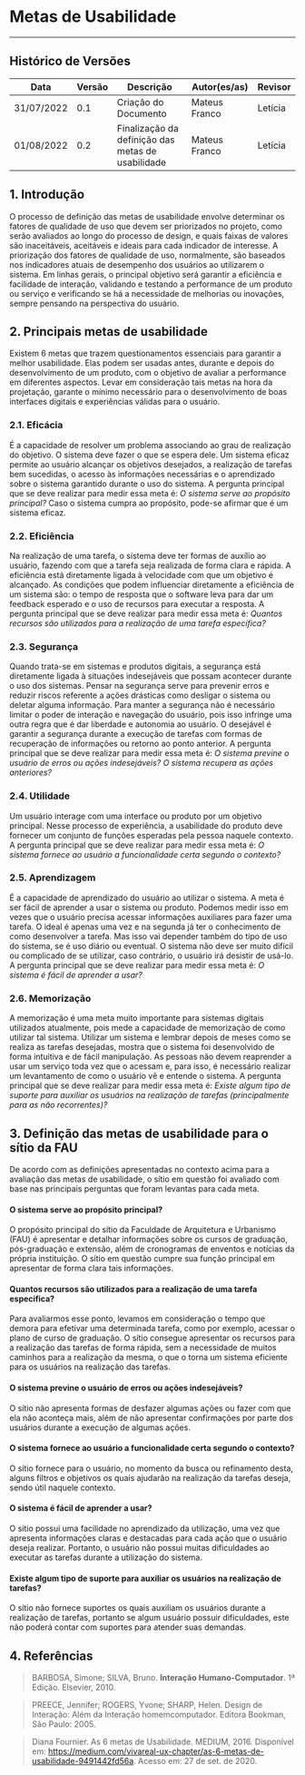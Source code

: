 # Metas de Usabilidade
***

## Histórico de Versões

**Data** | **Versão** | **Descrição** | **Autor(es/as)** | **Revisor**|
--- | --- | --- | --- | --- |
31/07/2022 | 0.1 | Criação do Documento | Mateus Franco | Letícia |
01/08/2022 | 0.2 | Finalização da definição das metas de usabilidade | Mateus Franco | Letícia |

## 1. Introdução
O processo de definição das metas de usabilidade envolve determinar os fatores de qualidade de uso que devem ser priorizados no projeto, como serão avaliados ao longo do processo de design, e quais faixas de valores são inaceitáveis, aceitáveis e ideais para cada indicador de interesse. A priorização dos fatores de qualidade de uso, normalmente, são baseados nos indicadores atuais de desempenho dos usuários ao utilizarem o sistema. Em linhas gerais, o principal objetivo será garantir a eficiência e facilidade de interação, validando e testando a performance de um produto ou serviço e verificando se há a necessidade de melhorias ou inovações, sempre pensando na perspectiva do usuário.

## 2. Principais metas de usabilidade
Existem 6 metas que trazem questionamentos essenciais para garantir a melhor usabilidade. Elas podem ser usadas antes, durante e depois do desenvolvimento de um produto, com o objetivo de avaliar a performance em diferentes aspectos. Levar em consideração tais metas na hora da projetação, garante o mínimo necessário para o desenvolvimento de boas interfaces digitais e experiências válidas para o usuário.

### 2.1. Eficácia
É a capacidade de resolver um problema associando ao grau de realização do objetivo. O sistema deve fazer o que se espera dele. 
Um sistema eficaz permite ao usuário alcançar os objetivos desejados, a realização de tarefas bem sucedidas, o acesso às informações necessárias e o aprendizado sobre o sistema garantido durante o uso do sistema. A pergunta principal que se deve realizar para medir essa meta é: _O sistema serve ao propósito principal?_ Caso o sistema cumpra ao propósito, pode-se afirmar que é um sistema eficaz.

### 2.2. Eficiência
Na realização de uma tarefa, o sistema deve ter formas de auxílio ao usuário, fazendo com que a tarefa seja realizada de forma clara e rápida. A eficiência está diretamente ligada à velocidade com que um objetivo é alcançado.
As condições que podem influenciar diretamente a eficiência de um sistema são: o tempo de resposta que o software leva para dar um feedback esperado e o uso de recursos para executar a resposta. A pergunta principal que se deve realizar para medir essa meta é: _Quantos recursos são utilizados para a realização de uma tarefa específica?_

### 2.3. Segurança
Quando trata-se em sistemas e produtos digitais, a segurança está diretamente ligada à situações indesejáveis que possam acontecer durante o uso dos sistemas. Pensar na segurança serve para prevenir erros e reduzir riscos referente a ações drásticas como desligar o sistema ou deletar alguma informação. Para manter a segurança não é necessário limitar o poder de interação e navegação do usuário, pois isso infringe uma outra regra que é dar liberdade e autonomia ao usuário. O desejável é garantir a segurança durante a execução de tarefas com formas de recuperação de informações ou retorno ao ponto anterior.
A pergunta principal que se deve realizar para medir essa meta é: _O sistema previne o usuário de erros ou ações indesejáveis? O sistema recupera as ações anteriores?_

### 2.4. Utilidade
Um usuário interage com uma interface ou produto por um objetivo principal. Nesse processo de experiência, a usabilidade do produto deve fornecer um conjunto de funções esperadas pela pessoa naquele contexto. A pergunta principal que se deve realizar para medir essa meta é: _O sistema fornece ao usuário a funcionalidade certa segundo o contexto?_

### 2.5. Aprendizagem
É a capacidade de aprendizado do usuário ao utilizar o sistema. A meta é ser fácil de aprender a usar o sistema ou produto. Podemos medir isso em vezes que o usuário precisa acessar informações auxiliares para fazer uma tarefa. O ideal é apenas uma vez e na segunda já ter o conhecimento de como desenvolver a tarefa. Mas isso vai depender também do tipo de uso do sistema, se é uso diário ou eventual. O sistema não deve ser muito difícil ou complicado de se utilizar, caso contrário, o usuário irá desistir de usá-lo. 
A pergunta principal que se deve realizar para medir essa meta é: _O sistema é fácil de aprender a usar?_

### 2.6. Memorização
A memorização é uma meta muito importante para sistemas digitais utilizados atualmente, pois mede a capacidade de memorização de como utilizar tal sistema. Utilizar um sistema e lembrar depois de meses como se realiza as tarefas desejadas, mostra que o sistema foi desenvolvido de forma intuitiva e de fácil manipulação.
As pessoas não devem reaprender a usar um serviço toda vez que o acessam e, para isso, é necessário realizar um levantamento de como o usuário vê e entende o sistema. A pergunta principal que se deve realizar para medir essa meta é: _Existe algum tipo de suporte para auxiliar os usuários na realização de tarefas (principalmente para as não recorrentes)?_

## 3. Definição das metas de usabilidade para o sítio da FAU
De acordo com as definições apresentadas no contexto acima para a avaliação das metas de usabilidade, o sítio em questão foi avaliado com base nas principais perguntas que foram levantas para cada meta.

#### O sistema serve ao propósito principal?
O propósito principal do sítio da Faculdade de Arquitetura e Urbanismo (FAU) é apresentar e detalhar informações sobre os cursos de graduação, pós-graduação e extensão, além de cronogramas de enventos e notícias da própria instituição. O sítio em questão cumpre sua função principal em apresentar de forma clara tais informações.

#### Quantos recursos são utilizados para a realização de uma tarefa específica?
Para avaliarmos esse ponto, levamos em consideração o tempo que demora para efetivar uma determinada tarefa, como por exemplo, acessar o plano de curso de graduação. O sítio consegue apresentar os recursos para a realização das tarefas de forma rápida, sem a necessidade de muitos caminhos para a realização da mesma, o que o torna um sistema eficiente para os usuários na realização das tarefas.

#### O sistema previne o usuário de erros ou ações indesejáveis?
O sítio não apresenta formas de desfazer algumas ações ou fazer com que ela não aconteça mais, além de não apresentar confirmações por parte dos usuários durante a execução de algumas ações.

#### O sistema fornece ao usuário a funcionalidade certa segundo o contexto?
O sítio fornece para o usuário, no momento da busca ou refinamento desta, alguns filtros e objetivos os quais ajudarão na realização da tarefas deseja, sendo útil naquele contexto.

#### O sistema é fácil de aprender a usar?
O sítio possui uma facilidade no aprendizado da utilização, uma vez que apresenta informações claras e destacadas para cada ação que o usuário deseja realizar. Portanto, o usuário não possui muitas dificuldades ao executar as tarefas durante a utilização do sistema.

#### Existe algum tipo de suporte para auxiliar os usuários na realização de tarefas?
O sítio não fornece suportes os quais auxiliam os usuários durante a realização de tarefas, portanto se algum usuário possuir dificuldades, este não poderá contar com suportes para atender suas demandas.

## 4. Referências

> BARBOSA, Simone; SILVA, Bruno. **Interação Humano-Computador**. 1ª Edição. Elsevier, 2010.

> PREECE, Jennifer; ROGERS, Yvone; SHARP, Helen. Design de Interação: Além da Interação homemcomputador. Editora Bookman, São Paulo: 2005. 

> Diana Fournier. As 6 metas de Usabilidade. MEDIUM, 2016. Disponível em: https://medium.com/vivareal-ux-chapter/as-6-metas-de-usabilidade-9491442fd56a. Acesso em: 27 de set. de 2020.
